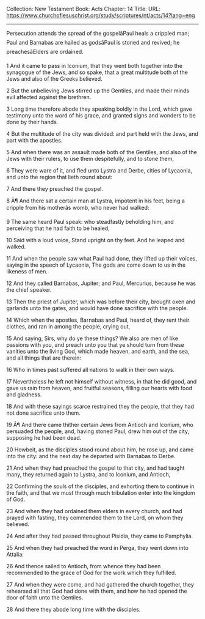 Collection: New Testament
Book: Acts
Chapter: 14
Title: 
URL: https://www.churchofjesuschrist.org/study/scriptures/nt/acts/14?lang=eng

---

Persecution attends the spread of the gospelâPaul heals a crippled man; Paul and Barnabas are hailed as godsâPaul is stoned and revived; he preachesâElders are ordained.

1 And it came to pass in Iconium, that they went both together into the synagogue of the Jews, and so spake, that a great multitude both of the Jews and also of the Greeks believed.

2 But the unbelieving Jews stirred up the Gentiles, and made their minds evil affected against the brethren.

3 Long time therefore abode they speaking boldly in the Lord, which gave testimony unto the word of his grace, and granted signs and wonders to be done by their hands.

4 But the multitude of the city was divided: and part held with the Jews, and part with the apostles.

5 And when there was an assault made both of the Gentiles, and also of the Jews with their rulers, to use them despitefully, and to stone them,

6 They were ware of it, and fled unto Lystra and Derbe, cities of Lycaonia, and unto the region that lieth round about:

7 And there they preached the gospel.

8 Â¶ And there sat a certain man at Lystra, impotent in his feet, being a cripple from his motherâs womb, who never had walked:

9 The same heard Paul speak: who steadfastly beholding him, and perceiving that he had faith to be healed,

10 Said with a loud voice, Stand upright on thy feet. And he leaped and walked.

11 And when the people saw what Paul had done, they lifted up their voices, saying in the speech of Lycaonia, The gods are come down to us in the likeness of men.

12 And they called Barnabas, Jupiter; and Paul, Mercurius, because he was the chief speaker.

13 Then the priest of Jupiter, which was before their city, brought oxen and garlands unto the gates, and would have done sacrifice with the people.

14 Which when the apostles, Barnabas and Paul, heard of, they rent their clothes, and ran in among the people, crying out,

15 And saying, Sirs, why do ye these things? We also are men of like passions with you, and preach unto you that ye should turn from these vanities unto the living God, which made heaven, and earth, and the sea, and all things that are therein:

16 Who in times past suffered all nations to walk in their own ways.

17 Nevertheless he left not himself without witness, in that he did good, and gave us rain from heaven, and fruitful seasons, filling our hearts with food and gladness.

18 And with these sayings scarce restrained they the people, that they had not done sacrifice unto them.

19 Â¶ And there came thither certain Jews from Antioch and Iconium, who persuaded the people, and, having stoned Paul, drew him out of the city, supposing he had been dead.

20 Howbeit, as the disciples stood round about him, he rose up, and came into the city: and the next day he departed with Barnabas to Derbe.

21 And when they had preached the gospel to that city, and had taught many, they returned again to Lystra, and to Iconium, and Antioch,

22 Confirming the souls of the disciples, and exhorting them to continue in the faith, and that we must through much tribulation enter into the kingdom of God.

23 And when they had ordained them elders in every church, and had prayed with fasting, they commended them to the Lord, on whom they believed.

24 And after they had passed throughout Pisidia, they came to Pamphylia.

25 And when they had preached the word in Perga, they went down into Attalia:

26 And thence sailed to Antioch, from whence they had been recommended to the grace of God for the work which they fulfilled.

27 And when they were come, and had gathered the church together, they rehearsed all that God had done with them, and how he had opened the door of faith unto the Gentiles.

28 And there they abode long time with the disciples.
